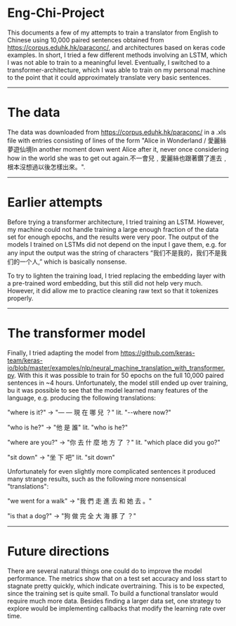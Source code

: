 # Eng-Chi-Project

This documents a few of my attempts to train a translator from English to Chinese using 10,000 paired sentences obtained from https://corpus.eduhk.hk/paraconc/, and architectures based on keras code examples. In short, I tried a few different methods involving an LSTM, which I was not able to train to a meaningful level. Eventually, I switched to a transformer-architecture, which I was able to train on my personal machine to the point that it could approximately translate very basic sentences.

-------------------------

# The data

The data was downloaded from https://corpus.eduhk.hk/paraconc/ in a .xls file with entries consisting of lines of the form "<tr><td>Alice in Wonderland / 愛麗絲夢遊仙境</td><td>In another moment down went Alice after it, never once considering how in the world she was to get out again.</td><td>不一會兒﹐愛麗絲也跟著鑽了進去﹐根本沒想過以後怎樣出來。</td></tr>".

-------------------------

# Earlier attempts

Before trying a transformer architecture, I tried training an LSTM. However, my machine could not handle training a large enough fraction of the data set for enough epochs, and the results were very poor. The output of the models I trained on LSTMs did not depend on the input I gave them, e.g. for any input the output was the string of characters “我们不是我的，我们不是我们的一个人,” which is basically nonsense.

To try to lighten the training load, I tried replacing the embedding layer with a pre-trained word embedding, but this still did not help very much. However, it did allow me to practice cleaning raw text so that it tokenizes properly.

-------------------------

# The transformer model

Finally, I tried adapting the model from https://github.com/keras-team/keras-io/blob/master/examples/nlp/neural_machine_translation_with_transformer.py. With this it was possible to train for 50 epochs on the full 10,000 paired sentences in ~4 hours. Unfortunately, the model still ended up over training, bu it was possible to see that the model learned many features of the language, e.g. producing the following translations:

"where is it?" -> "— — 現 在 哪 兒 ？" lit. "--where now?"

"who is he?" -> "他 是 誰" lit. "who is he?"

"where are you?" -> "你 去 什 麼 地 方 了 ？" lit. "which place did you go?"

"sit down" -> "坐 下 吧" lit. "sit down"

Unfortunately for even slightly more complicated sentences it produced many strange results, such as the following more nonsensical "translations":

"we went for a walk" -> "我 們 走 進 去 和 她 去 。"

"is that a dog?" -> "狗 做 完 全 大 海 豚 了 ？"

-------------------------

# Future directions

There are several natural things one could do to improve the model performance. The metrics show that on a test set accuracy and loss start to stagnate pretty quickly, which indicate overtraining. This is to be expected, since the training set is quite small. To build a functional translator would require much more data. Besides finding a larger data set, one strategy to explore would be implementing callbacks that modify the learning rate over time. 
